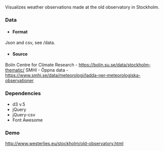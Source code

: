 Visualizes weather observations made at the old observatory in Stockholm.

### Data
- #### Format
Json and csv, see /data.

- #### Source
Bolin Centre for Climate Research - https://bolin.su.se/data/stockholm-thematic/
SMHI - Öppna data - https://www.smhi.se/data/meteorologi/ladda-ner-meteorologiska-observationer

### Dependencies
- d3 v.5  
- jQuery  
- jQuery-csv
- Font Awesome  

### Demo
http://www.westerlies.eu/stockholm/old-observatory.html
